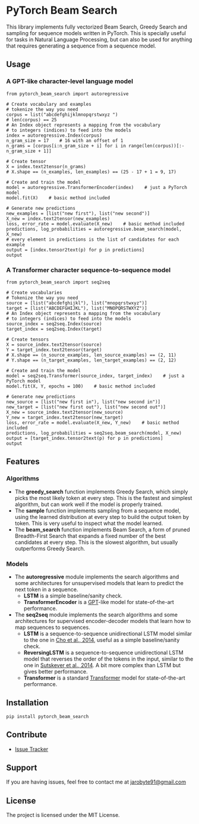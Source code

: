 # PyTorch Beam Search

This library implements fully vectorized Beam Search, Greedy Search and sampling for sequence models written in PyTorch. This is specially useful for tasks in Natural Language Processing, but can also be used for anything that requires generating a sequence from a sequence model.

## Usage

### A GPT-like character-level language model
    
    from pytorch_beam_search import autoregressive

    # Create vocabulary and examples
    # tokenize the way you need
    corpus = list("abcdefghijklmnopqrstwxyz ")
    # len(corpus) == 25
    # An Index object represents a mapping from the vocabulary
    # to integers (indices) to feed into the models
    index = autoregressive.Index(corpus)
    n_gram_size = 17    # 16 with an offset of 1 
    n_grams = [corpus[i:n_gram_size + i] for i in range(len(corpus))[:-n_gram_size + 1]]

    # Create tensor
    X = index.text2tensor(n_grams)
    # X.shape == (n_examples, len_examples) == (25 - 17 + 1 = 9, 17)

    # Create and train the model
    model = autoregressive.TransformerEncoder(index)    # just a PyTorch model
    model.fit(X)    # basic method included

    # Generate new predictions
    new_examples = [list("new first"), list("new second")]
    X_new = index.text2tensor(new_examples)
    loss, error_rate = model.evaluate(X_new)    # basic method included
    predictions, log_probabilities = autoregressive.beam_search(model, X_new)
    # every element in predictions is the list of candidates for each example
    output = [index.tensor2text(p) for p in predictions]
    output

### A Transformer character sequence-to-sequence model

    from pytorch_beam_search import seq2seq

    # Create vocabularies
    # Tokenize the way you need
    source = [list("abcdefghijkl"), list("mnopqrstwxyz")]
    target = [list("ABCDEFGHIJKL"), list("MNOPQRSTWXYZ")]
    # An Index object represents a mapping from the vocabulary
    # to integers (indices) to feed into the models
    source_index = seq2seq.Index(source)
    target_index = seq2seq.Index(target)

    # Create tensors
    X = source_index.text2tensor(source)
    Y = target_index.text2tensor(target)
    # X.shape == (n_source_examples, len_source_examples) == (2, 11)
    # Y.shape == (n_target_examples, len_target_examples) == (2, 12)

    # Create and train the model
    model = seq2seq.Transformer(source_index, target_index)    # just a PyTorch model
    model.fit(X, Y, epochs = 100)    # basic method included

    # Generate new predictions
    new_source = [list("new first in"), list("new second in")]
    new_target = [list("new first out"), list("new second out")]
    X_new = source_index.text2tensor(new_source)
    Y_new = target_index.text2tensor(new_target)
    loss, error_rate = model.evaluate(X_new, Y_new)    # basic method included
    predictions, log_probabilities = seq2seq.beam_search(model, X_new) 
    output = [target_index.tensor2text(p) for p in predictions]
    output
    
## Features

### Algorithms

- The **greedy_search** function implements Greedy Search, which simply picks the most likely token at every step. This is the fastest and simplest algorithm, but can work well if the model is properly trained.
- The **sample** function implements sampling from a sequence model, using the learned distribution at every step to build the output token by token. This is very useful to inspect what the model learned.
- The **beam_search** function implements Beam Search, a form of pruned Breadth-First Search that expands a fixed number of the best candidates at every step. This is the slowest algorithm, but usually outperforms Greedy Search.

### Models

- The **autoregressive** module implements the search algorithms and some architectures for unsupervised models that learn to predict the next token in a sequence.
  - **LSTM** is a simple baseline/sanity check.
  - **TransformerEncoder** is a [GPT](https://s3-us-west-2.amazonaws.com/openai-assets/research-covers/language-unsupervised/language_understanding_paper.pdf)-like model for state-of-the-art performance.
- The **seq2seq** module implements the search algorithms and some architectures for supervised encoder-decoder models that learn how to map sequences to sequences.  
  - **LSTM** is a sequence-to-sequence unidirectional LSTM model similar to the one in [Cho et al., 2014](https://arxiv.org/pdf/1406.1078.pdf), useful as a simple baseline/sanity check.
  - **ReversingLSTM** is a sequence-to-sequence unidirectional LSTM model that reverses the order of the tokens in the input, similar to the one in [Sutskever et al., 2014](https://arxiv.org/pdf/1409.3215.pdf). A bit more complex than LSTM but gives better performance.
  - **Transformer** is a standard [Transformer](https://arxiv.org/pdf/1706.03762.pdf) model for state-of-the-art performance.


## Installation

    pip install pytorch_beam_search

## Contribute

- [Issue Tracker](https://github.com/jarobyte91/pytorch_beam_search/issues)

## Support

If you are having issues, feel free to contact me at jarobyte91@gmail.com

## License

The project is licensed under the MIT License.


